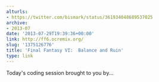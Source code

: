```yaml
---
alturls:
- https://twitter.com/bismark/status/361934048689537025
archive:
- 2013-07
date: '2013-07-29T19:39:36+00:00'
link: http://ff6.ocremix.org/
slug: '1375126776'
title: 'Final Fantasy VI:  Balance and Ruin'
type: link
---
```


Today's coding session brought to you by...


